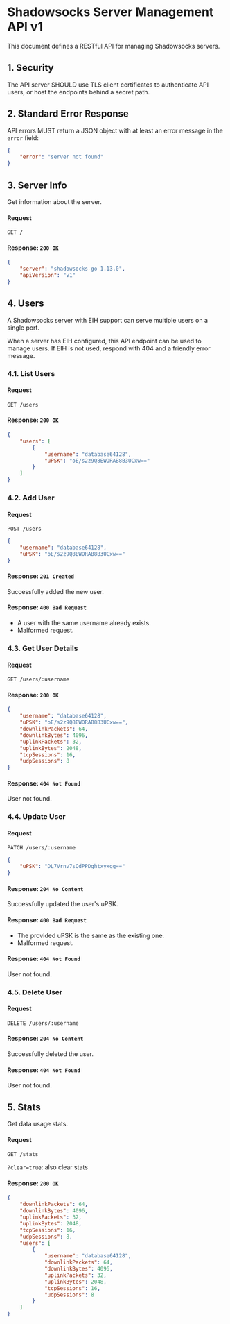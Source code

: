 # Shadowsocks Server Management API v1

This document defines a RESTful API for managing Shadowsocks servers.

## 1. Security

The API server SHOULD use TLS client certificates to authenticate API users, or host the endpoints behind a secret path.

## 2. Standard Error Response

API errors MUST return a JSON object with at least an error message in the `error` field:

```json
{
    "error": "server not found"
}
```

## 3. Server Info

Get information about the server.

#### Request

```
GET /
```

#### Response: `200 OK`

```json
{
    "server": "shadowsocks-go 1.13.0",
    "apiVersion": "v1"
}
```

## 4. Users

A Shadowsocks server with EIH support can serve multiple users on a single port.

When a server has EIH configured, this API endpoint can be used to manage users. If EIH is not used, respond with 404 and a friendly error message.

### 4.1. List Users

#### Request

```
GET /users
```

#### Response: `200 OK`

```json
{
    "users": [
        {
            "username": "database64128",
            "uPSK": "oE/s2z9Q8EWORAB8B3UCxw=="
        }
    ]
}
```

### 4.2. Add User

#### Request

```
POST /users
```

```json
{
    "username": "database64128",
    "uPSK": "oE/s2z9Q8EWORAB8B3UCxw=="
}
```

#### Response: `201 Created`

Successfully added the new user.

#### Response: `400 Bad Request`

- A user with the same username already exists.
- Malformed request.

### 4.3. Get User Details

#### Request

```
GET /users/:username
```

#### Response: `200 OK`

```json
{
    "username": "database64128",
    "uPSK": "oE/s2z9Q8EWORAB8B3UCxw==",
    "downlinkPackets": 64,
    "downlinkBytes": 4096,
    "uplinkPackets": 32,
    "uplinkBytes": 2048,
    "tcpSessions": 16,
    "udpSessions": 8
}
```

#### Response: `404 Not Found`

User not found.

### 4.4. Update User

#### Request

```
PATCH /users/:username
```

```json
{
    "uPSK": "DL7Vrnv7sOdPPDghtxyxgg=="
}
```

#### Response: `204 No Content`

Successfully updated the user's uPSK.

#### Response: `400 Bad Request`

- The provided uPSK is the same as the existing one.
- Malformed request.

#### Response: `404 Not Found`

User not found.

### 4.5. Delete User

#### Request

```
DELETE /users/:username
```

#### Response: `204 No Content`

Successfully deleted the user.

#### Response: `404 Not Found`

User not found.

## 5. Stats

Get data usage stats.

#### Request

```
GET /stats
```

`?clear=true`: also clear stats

#### Response: `200 OK`

```json
{
    "downlinkPackets": 64,
    "downlinkBytes": 4096,
    "uplinkPackets": 32,
    "uplinkBytes": 2048,
    "tcpSessions": 16,
    "udpSessions": 8,
    "users": [
        {
            "username": "database64128",
            "downlinkPackets": 64,
            "downlinkBytes": 4096,
            "uplinkPackets": 32,
            "uplinkBytes": 2048,
            "tcpSessions": 16,
            "udpSessions": 8
        }
    ]
}
```
